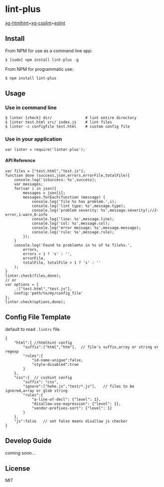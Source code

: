 # lint-plus
[xg-htmlhint](http://github.com/y8n/xg-htmlhint)+[xg-csslint](http://github.com/xgfe/xg-csshint)+[eslint](http://eslint.org)

## Install

From NPM for use as a command line app:

```
$ [sudo] npm install lint-plus -g
```
From NPM for programmatic use:

```
$ npm install lint-plus
```
## Usage
### Use in command line

```
$ linter [check] dir/               # lint entire directory
$ linter test.html src/ index.js    # lint files 
$ linter -c configfile test.html    # custom config file
```
### Use in your application

```
var linter = require('linter-plus');
```
#### API Reference

```
var files = ["test.html","test.js"];
function done (success,json,errors,errorFile,totalFile){
	console.log('isSuccess: %s',success);
	var messages;
    for(var i in json){
        messages = json[i];
        messages.forEach(function (message) {
            console.log('file %s has problem.',i);
            console.log('lint type: %s',message.type);
            console.log('problem severity: %s',message.severity);//2-error,1-warn,0-info
            console.log('line: %s',message.line);
            console.log('col: %s',message.col);
            console.log('error message: %s',message.message);
            console.log('rule: %s',message.rule);
        });
    }
	console.log('Found %s problem%s in %s of %s file%s.',
		errors,
		errors > 1 ? 's' : '',
		errorFile,
		totalFile, totalFile > 1 ? 's' : ''
	);
}
linter.check(files,done);
// or
var options = {
	_:["test.html","test.js"],
	config:'path/to/my/config_file'
};
linter.check(options,done);
```
## Config File Template
default to read `.lintrc` file.

```
{
	"html":{ //htmlhint config 
        "suffix":["html","htm"],  // file's suffix,array or string or regexp
        "rules":{
            "id-name-unique":false,
            "style-disabled":true
        }
    },
    "css":{  // csshint config 
        "suffix": "css",
        "ignore":["hehe.js","test/*.js"],   // files to be ignored,array or glob string
        "rules":{
            "a-line-of-decl": {"level": 1},
            "disallow-use-expression": {"level": 1},
            "vendor-prefixes-sort": {"level": 1}
        }
    },
    "js":false   // set false means disallow js checker
}
```
## Develop Guide
coming soon...
## License
MIT